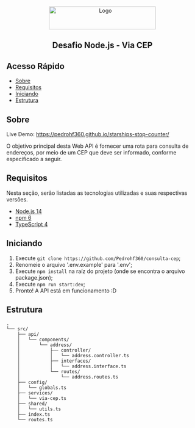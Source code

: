 <br />
<p align="center">
    <img src="https://viacep.com.br/estatico/images/viacep.png.pagespeed.ce.I80LiA6qpr.png" alt="Logo" width="280" height="60">

  <h2 align="center">Desafio Node.js - Via CEP</h2>
</p>

## Acesso Rápido

* [Sobre](#sobre)
* [Requisitos](#requisitos)
* [Iniciando](#iniciando)
* [Estrutura](#estrutura)
## Sobre

Live Demo: https://pedrohf360.github.io/starships-stop-counter/

O objetivo principal desta Web API é fornecer uma rota para consulta de endereços, por meio de um CEP que deve ser informado, conforme especificado a seguir.

## Requisitos

Nesta seção, serão listadas as tecnologias utilizadas e suas respectivas versões.

* [Node.js 14](https://nodejs.org/en/)
* [npm 6](https://www.npmjs.com/)
* [TypeScript 4](https://www.typescriptlang.org/)

## Iniciando

1) Execute ``git clone https://github.com/Pedrohf360/consulta-cep``;
2) Renomeie o arquivo '.env.example' para '.env';
3) Execute ``npm install`` na raíz do projeto (onde se encontra o arquivo package.json);
4) Execute ``npm run start:dev``;
5) Pronto! A API está em funcionamento :D
## Estrutura

```
.
└── src/
    ├── api/
    │   └── components/
    │       └── address/
    │           ├── controller/
    │           │   └── address.controller.ts
    │           ├── interfaces/
    │           │   └── address.interface.ts
    │           └── routes/
    │               └── address.routes.ts
    ├── config/
    │   └── globals.ts
    ├── services/
    │   └── via-cep.ts
    ├── shared/
    │   └── utils.ts
    ├── index.ts
    └── routes.ts
```